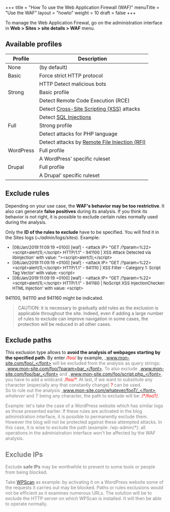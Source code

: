 +++
title = "How To use the Web Application Firewall (WAF)"
menuTitle = "Use the WAF"
layout = "howto"
weight = 10
draft = false
+++

To manage the Web Application Firewal, go on the administration interface in **Web > Sites > site details > WAF** menu. 

## Available profiles

|Profile|Description|
|----|----|
|None |(by default)|
|Basic|Force strict HTTP protocol|
||HTTP Detect malicious bots|
|Strong|Basic profile|
||Detect Remote Code Execution (RCE)|
||Detect [Cross-Site Scripting (XSS)](https://en.wikipedia.org/wiki/Cross-site_scripting) attacks|
||Detect [SQL Injections](https://en.wikipedia.org/wiki/SQL_injection)|
|Full|Strong profile|
||Detect attacks for PHP language|
||Detect attacks by [Remote File Injection (RFI)](https://en.wikipedia.org/wiki/File_inclusion_vulnerability)|
|WordPress|Full profile|
||A WordPress’ specific ruleset|
|Drupal|Full profile|
||A Drupal’ specific ruleset|

## Exclude rules

Depending on your use case, the **WAF's behavior may be too restrictive**. It also can generate **false positives** during its analysis. If you think its behavior is not right, it is possible to exclude certain rules normally used during the analysis.

Only the **ID of the rules to exclude** have to be specified. You will find it in the Sites logs (_~/admin/logs/sites_). Example:

<font size="-1">

* [08/Jan/2019:11:09:19 +0100] [waf] - \<attack IP\> "GET /?param=%22>\<script\>alert(1);\</script\> HTTP/1.1" - 941100 | XSS Attack Detected via libinjection' with value: ">\<script\>alert(1);\</script>
* [08/Jan/2019:11:09:19 +0100] [waf] - \<attack IP\> "GET /?param=%22>\<script\>alert(1);\</script\> HTTP/1.1" - 941110 | XSS Filter - Category 1: Script Tag Vector' with value: \<script\>
* [08/Jan/2019:11:09:19 +0100] [waf] - \<attack IP\> "GET /?param=%22>\<script\>alert(1);\</script\> HTTP/1.1" - 941160 | NoScript XSS InjectionChecker: HTML Injection' with value: \<script\>

</font>

941100, 941110 and 941160 might be indicated.

> CAUTION: it is necessary to gradually add rules as the exclusion is applicable throughout the site. Indeed, even if adding a large number of rules to exclude can improve navigation in some cases, the protection will be reduced in all other cases.


## Exclude paths

This exclusion type allows to **avoid the analysis of webpages starting by the specified path**. By enter <font color=red>/foo/</font> by example, <font color=grey>_www.mon-site.com/foo/_</font> will be excluded from the analysis as query strings: <font color=grey>_www.mon-site.com/foo/?param=bar_</font>. To also exclude <font color=grey>_www.mon-site.com/foo/bar_</font> and <font color=grey>_www.mon-site.com/foo/script.php_</font>, you have to add a wildcard: <font color=red>/foo/\*</font>. At last, if we want to substitute any character (especially any that constantly change) <font color=red>?</font> can be used.<br>
So to rule out the analysis <font color=grey>_www.mon-site.com/whatever/fooT/_</font>, _whatever_ and _T_ being any character, the path to exclude will be: <font color=red>/\*/foo?/</font>.

Example: let's take the case of a WordPress website which has similar logs as those presented earlier. If these rules are activated in the blog administration interface, it is possible to permanently exclude them.<br>
However the blog will not be protected against these attempted attacks. In this case, it is wise to exclude the path (example: /wp-admin/\*): all operations in the administration interface won't be affected by the WAF analysis.


## Exclude IPs

Exclude **safe IPs** may be worthwhile to prevent to some tools or people from being blocked.

Take [WPScan](https://wpscan.org/) as example: by activating it on a WordPress website some  of the requests it carries out may be blocked. Paths or rules exclusions would not be efficient as it examines numerous URLs. The solution will be to exclude the HTTP server on which WPScan is installed. It will then be able to operate normally.

